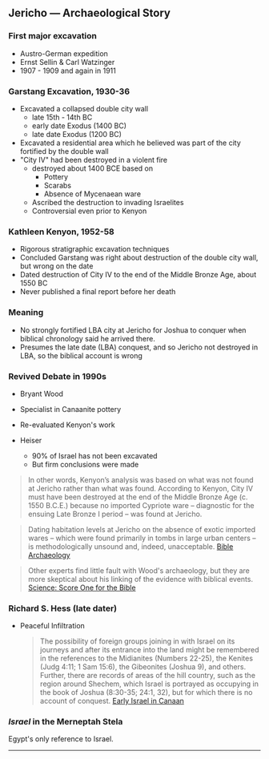 ---
---

## Jericho &mdash; Archaeological Story

### First major excavation

- Austro-German expedition
- Ernst Sellin & Carl Watzinger
- 1907 - 1909 and again in 1911

### Garstang Excavation, 1930-36

- Excavated a collapsed double city wall
  - late 15th - 14th BC
  - early date Exodus (1400 BC)
  - late date Exodus (1200 BC)
- Excavated a residential area which he believed was part of the city fortified by the double wall
- "City IV" had been destroyed in  a violent fire
  - destroyed about 1400 BCE based on
    - Pottery
    - Scarabs
    - Absence of Mycenaean ware
  - Ascribed the destruction to invading Israelites
  - Controversial even prior to Kenyon

### Kathleen Kenyon, 1952-58

- Rigorous stratigraphic excavation techniques
- Concluded Garstang was right about destruction of the double city wall, but wrong on the date
- Dated destruction of City IV to the end of the Middle Bronze Age, about 1550 BC
- Never published a final report before her death

### Meaning

- No strongly fortified LBA city at Jericho for Joshua to conquer when biblical chronology said he arrived there.
- Presumes the late date (LBA) conquest, and so Jericho not destroyed in LBA, so the biblical account is wrong

### Revived Debate in 1990s

- Bryant Wood
- Specialist in Canaanite pottery
- Re-evaluated Kenyon's work

- Heiser
  - 90% of Israel has not been excavated
  - But firm conclusions were made

> In other words, Kenyon’s analysis was based on what was not found at Jericho rather than what was found. According to Kenyon, City IV must have been destroyed at the end of the Middle Bronze Age (c. 1550 B.C.E.) because no imported Cypriote ware – diagnostic for the ensuing Late Bronze I period – was found at Jericho.

> Dating habitation levels at Jericho on the absence of exotic imported wares – which were found primarily in tombs in large urban centers – is methodologically unsound and, indeed, unacceptable.
> [Bible Archaeology](https://biblearchaeology.org/research/chronological-categories/conquest-of-canaan/2310-did-the-israelites-conquer-jericho-a-new-look-at-the-archaeological-evidence)

> Other experts find little fault with Wood's archaeology, but they are more skeptical about his linking of the evidence with biblical events.
> [Science: Score One for the Bible](https://content.time.com/time/subscriber/article/0,33009,969538,00.html)

### Richard S. Hess (late dater)

- Peaceful Infiltration

  > The possibility of foreign groups joining in with Israel on its journeys and after its entrance into the land might be remembered in the references to the Midianites (Numbers 22-25), the Kenites (Judg 4:11; 1 Sam 15:6), the Gibeonites (Joshua 9), and others. Further, there are records of areas of the hill country, such as the region around Shechem, which Israel is portrayed as occupying in the book of Joshua (8:30-35; 24:1, 32), but for which there is no account of conquest.
  > [Early Israel in Canaan](http://www.individual.utoronto.ca/mfkolarcik/jesuit/richardhess.htm)

### _Israel_ in the Merneptah Stela

Egypt's only reference to Israel.

<hr class='logo' />